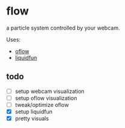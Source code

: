 # flow

a particle system controlled by your webcam.

Uses:

- [oflow](https://github.com/anvaka/oflow)
- [liquidfun](https://github.com/google/liquidfun)

## todo

- [ ] setup webcam visualization
- [ ] setup oflow visualization
- [ ] tweak/optimize oflow
- [x] setup liquidfun
- [x] pretty visuals
